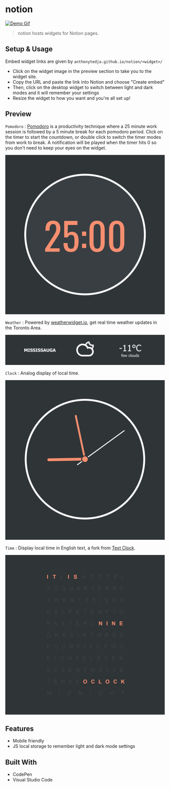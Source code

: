 # notion

[![Demo Gif](assets/demo.gif)](https://www.notion.so/help/embed-and-connect-other-apps)

> notion hosts widgets for Notion pages.

## Setup & Usage

Embed widget links are given by `anthonytedja.github.io/notion/<widget>/`

- Click on the widget image in the preview section to take you to the widget site.
- Copy the URL and paste the link into Notion and choose "Create embed"
- Then, click on the desktop widget to switch between light and dark modes and it will remember your settings
- Resize the widget to how you want and you're all set up!

## Preview

`Pomodoro` : [Pomodoro](https://todoist.com/productivity-methods/pomodoro-technique) is a productivity technique where a 25 minute work session is followed by a 5 minute break for each pomodoro period. Click on the timer to start the countdown, or double click to switch the timer modes from work to break. A notification will be played when the timer hits 0 so you don't need to keep your eyes on the widget.

[![Pomodoro](assets/pomodoro.jpg)](https://anthonytedja.github.io/notion/pomodoro/)

`Weather` : Powered by [weatherwidget.io](https://weatherwidget.io/), get real time weather updates in the Toronto Area.

[![Weather](assets/weather.jpg)](https://anthonytedja.github.io/notion/weather/)

`Clock` : Analog display of local time.

[![Clock](assets/clock.jpg)](https://anthonytedja.github.io/notion/clock/)

`Time` : Display local time in English text, a fork from [Text Clock](https://github.com/searleb/text-clock-chrome).

[![Time](assets/time.jpg)](https://anthonytedja.github.io/notion/time/)

## Features

- Mobile friendly
- JS local storage to remember light and dark mode settings

## Built With

- CodePen
- Visual Studio Code
